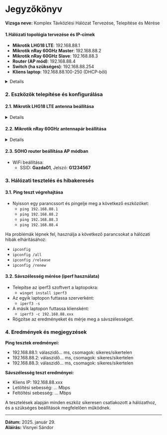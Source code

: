 # Jegyzőkönyv

**Vizsga neve:** Komplex Távközlési Hálózat Tervezése, Telepítése és Mérése  

#### 1.Hálózati topológia tervezése és IP-címek

- **Mikrotik LHG18 LTE**: 192.168.88.1  
- **Mikrotik nRay 60GHz Master**: 192.168.88.2  
- **Mikrotik nRay 60GHz Slave**: 192.168.88.3  
- **Router (AP mód)**: 192.168.88.4  
- **Switch (ha szükséges)**: 192.168.88.254  
- **Kliens laptop**: 192.168.88.100-250 (DHCP-ből)

<details>
   <img src="https://sancy1021.github.io/Tavkozles/Mikro_vizsga/VisnyeiS Mikrotik.jpg"/>
</details>  

### 2. Eszközök telepítése és konfigurálása

#### 2.1. Mikrotik LHG18 LTE antenna beállítása

<details>
   <img src="https://sancy1021.github.io/Tavkozles/Mikro_vizsga/teszt1-3.PNG"/>
</details>   


#### 2.2. Mikrotik nRay 60GHz antennapár beállítása

<details>
   <img src="https://sancy1021.github.io/Tavkozles/Mikro_vizsga/meres4.PNG"/>
</details> 

#### 2.3. SOHO router beállítása AP módban


- WiFi beállítása:
  - SSID: **Gazda01**, Jelszó: **G1234567**

### 3. Hálózati tesztelés és hibakeresés

#### 3.1. Ping teszt végrehajtása

- Nyisson egy parancssort és pingelje meg a következő eszközöket:
  - `ping 192.168.88.1`
  - `ping 192.168.88.2`
  - `ping 192.168.88.3`
  - `ping 192.168.88.4`

Ha problémák lépnek fel, használja a következő parancsokat a hálózati hibák elhárításához:

- `ipconfig`
- `ipconfig /all`
- `ipconfig /release`
- `ipconfig /renew`

#### 3.2. Sávszélesség mérése (iperf használata)

- Telepítse az iperf3 szoftvert a laptopokra:
  - `winget install iperf3`
- Az egyik laptopon futtassa szerverként:
  - `iperf3 -s`
- A másik laptopon futtassa kliensként:
  - `iperf3 -c 192.168.88.xxx`
- Rögzítse az eredményeket és mérje meg a sávszélességet.

### 4. Eredmények és megjegyzések

**Ping tesztek eredményei:**
- 192.168.88.1: válaszidő... ms, csomagok: sikeres/sikertelen
- 192.168.88.2: válaszidő... ms, csomagok: sikeres/sikertelen
- 192.168.88.3: válaszidő... ms, csomagok: sikeres/sikertelen

**Sávszélesség teszt eredményei:**
- Kliens IP: 192.168.88.xxx
- Letöltési sebesség: ... Mbps
- Feltöltési sebesség: ... Mbps

A tesztelések alapján minden eszköz sikeresen csatlakozott a hálózathoz, és a szükséges beállítások megfelelően működnek.

---

**Dátum:** 2025. január 29.  
**Aláírás:** Visnyei Sándor
